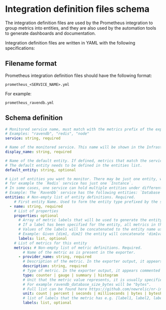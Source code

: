 # Integration definition files schema

The integration definition files are used by the Prometheus integration to group metrics into entities, and they are also used by the automation tools to generate dashboards and documentation.

Integration definition files are written in YAML with the following specifications:

## Filename format

Prometheus integration definition files should have the following format:

`prometheus_<SERVICE_NAME>.yml`

For example:

`prometheus_ravendb.yml`

## Schema definition

```yaml
# Monitored service name, must match with the metrics prefix of the exporter (e.g. redis_commands_duration_seconds_total)
# Examples: "ravendb", "redis", "node"
service: string, required

# Name of the monitored service. This name will be shown in the Infrastructure UI page.
display_name: string, required

# Name of the default entity. If defined, metrics that match the service prefix but are not defined in any entity will be added to this entity.
# The default entity needs to be defined in the entities list.
default_entity: string, optional

# List of entities you want to monitor. There may be just one entity, which could be the service itself,
# for example the `Redis` service has just one `Instance`.
# In some cases, one service can hold multiple entities under different names.
# Example: The `RavenDb` service has the following entities: `Database`, `Node`.
entities: # Non-empty list of entity definitions. Required.
    # First entity Name. Used to form the entity type prefixed by the service (for example, `RavendbDatabase`).
  - name: string, required
    # List of properties
    properties: optional
      # Array of metric labels that will be used to generate the entity name.
      # If a label has been specified for the entity, all metrics in the entity must contain these labels.
      # Values of the labels will be concatenated to the entity name using ':' following the order in the list.
      # Example: Given [dim1, dim2] the entity will concatenate 'dim1value:dim2value' to the name.
      labels: list, optional
    # List of metrics for this entity
    metrics: # Non-empty list of metric definitions. Required.
        # Name of the metric as is present in the exporter.
      - provider_name: string, required
        # Description of the metric. In the exporter output, it appears commented using `# HELP`.
        description: string, required
        # Type of metric. In the exporter output, it appears commented using # TYPE.
        type: counter | gauge | summary | histogram
        # Unit that the metric value represents, it is usually specified at the last part of the name.
        # For example ravendb_database_size_bytes will be "bytes". 
        # Full list can be found here https://github.com/newrelic/nr-integration-definitions/blob/main/validator/schema-v1.json#L77
        unit: count | percent | seconds | milliseconds | bytes | bytesPerSecond | kilobytes | ... 
        # list of labels that the metric has e.g. [label1, label2, label3]
        labels: list, optional
```
